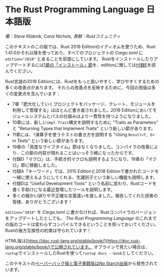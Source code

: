 <!--
# The Rust Programming Language
-->
# The Rust Programming Language 日本語版

<!--
*by Steve Klabnik and Carol Nichols, with contributions from the Rust Community*
-->
*著：Steve Klabnik, Carol Nichols, 貢献：Rustコミュニティ*

<!--
This version of the text assumes you’re using Rust 1.41.0 or later with
`edition="2018"` in *Cargo.toml* of all projects to use Rust 2018 Edition
idioms. See the [“Installation” section of Chapter 1][install]
to install or update Rust, and see the new [Appendix E][editions]
for information on editions.
-->
このテキストのこの版では、Rust 2018 Editionのイディオムを使うため、Rust 1.41.0かそれ以降を使っており、すべてのプロジェクトの *Cargo.toml* に `edition="2018"` とあることを前提にしています。
Rustをインストールしたりアップデートするには[1章の「インストール」節][install]を、editionに関しては[付録E][editions]を読んでください。

<!--
The 2018 Edition of the Rust language includes a number of improvements that
make Rust more ergonomic and easier to learn. This iteration of the book
contains a number of changes to reflect those improvements:
-->
Rust言語の2018 Editionには、Rustをもっと扱いやすく、学びやすくするための多くの改善点があります。
それらの改善点を反映するために、今回の改版は多くの変更点を含んでいます：

<!--
- Chapter 7, “Managing Growing Projects with Packages, Crates, and Modules,”
  has been mostly rewritten. The module system and the way paths work in the
  2018 Edition were made more consistent.
- Chapter 10 has new sections titled “Traits as Parameters” and “Returning
  Types that Implement Traits” that explain the new `impl Trait` syntax.
- Chapter 11 has a new section titled “Using `Result<T, E>` in Tests” that
  shows how to write tests that use the `?` operator.
- The “Advanced Lifetimes” section in Chapter 19 was removed because compiler
  improvements have made the constructs in that section even rarer.
- The previous Appendix D, “Macros,” has been expanded to include procedural
  macros and was moved to the “Macros” section in Chapter 19.
- Appendix A, “Keywords,” also explains the new raw identifiers feature that
  enables code written in the 2015 Edition and the 2018 Edition to interoperate.
- Appendix D is now titled “Useful Development Tools” and covers recently
  released tools that help you write Rust code.
- We fixed a number of small errors and imprecise wording throughout the book.
  Thank you to the readers who reported them!
-->
- 7章「肥大化していくプロジェクトをパッケージ、クレート、モジュールを利用して管理する」はほとんど書き直されました。2018 Editionにおいてモジュールシステムとパスの仕組みはより一貫性を持つようになりました。
- 10章には、新しい`impl Trait`構文を説明するために "Traits as Parameters" と "Returning Types that Implement Traits" という新しい節があります。
- 11章には、`?`演算子を使うテストの書き方を説明する "Using `Result<T, E>` in Tests" という新しい節があります。
- 19章の「高度なライフタイム」節はなくなりました。コンパイラの改善により、この節の内容が現れることはいっそう稀になったからです。
- 付録D「マクロ」は、手続き的マクロも説明するようになり、19章の「マクロ」節に移動しました。
- 付録A「キーワード」では、2015 Editionと2018 Editionで書かれたコードを一緒に使えるようにしてくれる、生識別子という新しい機能も説明します。
- 付録Dは "Useful Development Tools" という名前に変わり、Rustコードを書く手助けになる最近登場したツールを説明します。
- 多くの細かい誤りや不正確な言葉遣いを直しました。報告してくれた読者の皆様、ありがとうございます！

<!--
Note that any code in earlier iterations of *The Rust Programming Language*
that compiled will continue to compile without `edition="2018"` in the
project’s *Cargo.toml*, even as you update the Rust compiler version you’re
using. That’s Rust’s backward compatibility guarantees at work!
-->
`edition="2018"` を *Cargo.toml* に書かなければ、Rustコンパイラのバージョンをアップデートしたとしても、 *The Rust Programming Language* のこれまでの版のコードは変わらずコンパイルできるということを知っておいてください。
Rustの後方互換性の約束は守られています！

<!--
The HTML format is available online at
[https://doc.rust-lang.org/stable/book/](https://doc.rust-lang.org/stable/book/)
and offline with installations of Rust made with `rustup`; run `rustup docs
--book` to open.
-->
HTML版は[https://doc.rust-lang.org/stable/book/](https://doc.rust-lang.org/stable/book/)で公開されています。
オフラインで見たい場合は、`rustup`でインストールしたRustを使って`rustup docs --book`としてください。

<!--
This text is available in [paperback and ebook format from No Starch
Press][nsprust].
-->
このテキストの[ペーパーバック版と電子書籍版はNo Starch出版][nsprust]から発売されています。

[install]: ch01-01-installation.html
[editions]: appendix-05-editions.html
[nsprust]: https://nostarch.com/rust

